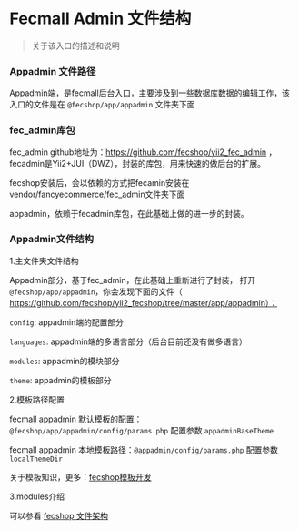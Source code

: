 Fecmall Admin 文件结构
=========================

> 关于该入口的描述和说明


### Appadmin 文件路径


Appadmin端，是fecmall后台入口，主要涉及到一些数据库数据的编辑工作，该入口的文件是在
`@fecshop/app/appadmin` 文件夹下面

### fec_admin库包

fec_admin github地址为：https://github.com/fecshop/yii2_fec_admin
，fecadmin是Yii2+JUI（DWZ），封装的库包，用来快速的做后台的扩展。

fecshop安装后，会以依赖的方式把fecamin安装在vendor/fancyecommerce/fec_admin文件夹下面

appadmin，依赖于fecadmin库包，在此基础上做的进一步的封装。



### Appadmin文件结构

1.主文件夹文件结构

Appadmin部分，基于fec_admin，在此基础上重新进行了封装，
打开 `@fecshop/app/appadmin`，你会发现下面的文件（
https://github.com/fecshop/yii2_fecshop/tree/master/app/appadmin）：

`config`:  appadmin端的配置部分

`languages`: appadmin端的多语言部分（后台目前还没有做多语言）

`modules`: appadmin的模块部分

`theme`: appadmin的模板部分

2.模板路径配置

fecmall appadmin 默认模板的配置：`@fecshop/app/appadmin/config/params.php` 配置参数 `appadminBaseTheme`

fecmall appadmin 本地模板路径：`@appadmin/config/params.php` 配置参数 `localThemeDir`

关于模板知识，更多：[fecshop模板开发](fecshop-theme.md)

3.modules介绍

可以参看 [fecshop 文件架构](fecmall-construct-framework.md)






